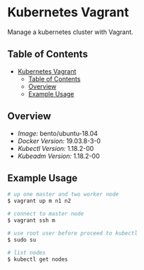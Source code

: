 # Kubernetes Vagrant

Manage a kubernetes cluster with Vagrant.

## Table of Contents

- [Kubernetes Vagrant](#kubernetes-vagrant)
  - [Table of Contents](#table-of-contents)
  - [Overview](#overview)
  - [Example Usage](#example-usage)

## Overview

- *Image:* bento/ubuntu-18.04
- *Docker Version:* 19.03.8-3-0
- *Kubectl Version:* 1.18.2-00
- *Kubeadm Version:* 1.18.2-00

## Example Usage

```bash
# up one master and two worker node
$ vagrant up m n1 n2

# connect to master node
$ vagrant ssh m

# use root user before proceed to kubectl
$ sudo su

# list nodes
$ kubectl get nodes
```